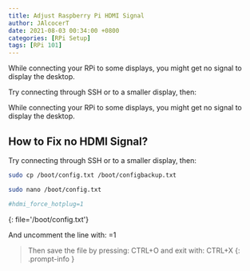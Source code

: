 ```yaml
---
title: Adjust Raspberry Pi HDMI Signal
author: JAlcocerT
date: 2021-08-03 00:34:00 +0800
categories: [RPi Setup]
tags: [RPi 101]
---
```


While connecting your RPi to some displays, you might get no signal to display the desktop.

Try connecting through SSH or to a smaller display, then:

While connecting your RPi to some displays, you might get no signal to display the desktop.

## How to Fix no HDMI Signal? 

Try connecting through SSH or to a smaller display, then:

```sh
sudo cp /boot/config.txt /boot/configbackup.txt
```

```sh
sudo nano /boot/config.txt
```


```sh
#hdmi_force_hotplug=1
```
{: file='/boot/config.txt'}

And uncomment the line with: =1


>  Then save the file by pressing: CTRL+O and exit with: CTRL+X
{: .prompt-info }
